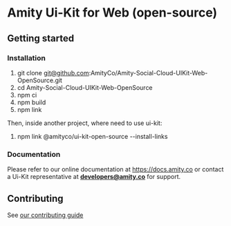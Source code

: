 # Amity Ui-Kit for Web (open-source)

## Getting started

### Installation

1. git clone git@github.com:AmityCo/Amity-Social-Cloud-UIKit-Web-OpenSource.git
2. cd Amity-Social-Cloud-UIKit-Web-OpenSource
3. npm ci
4. npm build
5. npm link

Then, inside another project, where need to use ui-kit:

1. npm link @amityco/ui-kit-open-source --install-links

### Documentation

Please refer to our online documentation at https://docs.amity.co or contact a Ui-Kit representative at **developers@amity.co** for support.

## Contributing

See [our contributing guide](https://github.com/EkoCommunications/AmityUiKitWeb/blob/develop/CONTRIBUTING.md)
